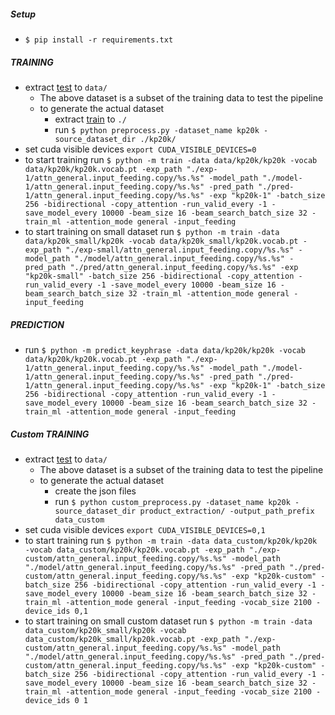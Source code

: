 
##### Setup
* `$ pip install -r requirements.txt`

##### TRAINING
* extract [test](https://drive.google.com/open?id=1Jh8Suuk6sTKuK-mbpvU5KfiQKi9zAGar) to `data/`
  - The above dataset is a subset of the training data to test the pipeline
  - to generate the actual dataset
    - extract [train](https://drive.google.com/file/d/1ZTQEGZSq06kzlPlOv4yGjbUpoDrNxebR/view) to `./`
    - run `$ python preprocess.py -dataset_name kp20k -source_dataset_dir ./kp20k/`
* set cuda visible devices `export CUDA_VISIBLE_DEVICES=0`
* to start training run `$ python -m train -data data/kp20k/kp20k -vocab data/kp20k/kp20k.vocab.pt -exp_path "./exp-1/attn_general.input_feeding.copy/%s.%s" -model_path "./model-1/attn_general.input_feeding.copy/%s.%s" -pred_path "./pred-1/attn_general.input_feeding.copy/%s.%s" -exp "kp20k-1" -batch_size 256 -bidirectional -copy_attention -run_valid_every -1 -save_model_every 10000 -beam_size 16 -beam_search_batch_size 32 -train_ml -attention_mode general -input_feeding`
* to start training on small dataset run `$ python -m train -data data/kp20k_small/kp20k -vocab data/kp20k_small/kp20k.vocab.pt -exp_path "./exp-small/attn_general.input_feeding.copy/%s.%s" -model_path "./model/attn_general.input_feeding.copy/%s.%s" -pred_path "./pred/attn_general.input_feeding.copy/%s.%s" -exp "kp20k-small" -batch_size 256 -bidirectional -copy_attention -run_valid_every -1 -save_model_every 10000 -beam_size 16 -beam_search_batch_size 32 -train_ml -attention_mode general -input_feeding`

##### PREDICTION

* run `$ python -m predict_keyphrase -data data/kp20k/kp20k -vocab data/kp20k/kp20k.vocab.pt -exp_path "./exp-1/attn_general.input_feeding.copy/%s.%s" -model_path "./model-1/attn_general.input_feeding.copy/%s.%s" -pred_path "./pred-1/attn_general.input_feeding.copy/%s.%s" -exp "kp20k-1" -batch_size 256 -bidirectional -copy_attention -run_valid_every -1 -save_model_every 10000 -beam_size 16 -beam_search_batch_size 32 -train_ml -attention_mode general -input_feeding`


##### Custom TRAINING
* extract [test](https://drive.google.com/open?id=1Jh8Suuk6sTKuK-mbpvU5KfiQKi9zAGar) to `data/`
  - The above dataset is a subset of the training data to test the pipeline
  - to generate the actual dataset
    - create the json files
    - run `$ python custom_preprocess.py -dataset_name kp20k -source_dataset_dir product_extraction/ -output_path_prefix data_custom`
* set cuda visible devices `export CUDA_VISIBLE_DEVICES=0,1`
* to start training run `$ python -m train -data data_custom/kp20k/kp20k -vocab data_custom/kp20k/kp20k.vocab.pt -exp_path "./exp-custom/attn_general.input_feeding.copy/%s.%s" -model_path "./model/attn_general.input_feeding.copy/%s.%s" -pred_path "./pred-custom/attn_general.input_feeding.copy/%s.%s" -exp "kp20k-custom" -batch_size 256 -bidirectional -copy_attention -run_valid_every -1 -save_model_every 10000 -beam_size 16 -beam_search_batch_size 32 -train_ml -attention_mode general -input_feeding -vocab_size 2100 -device_ids 0,1`
* to start training on small custom dataset run `$ python -m train -data data_custom/kp20k_small/kp20k -vocab data_custom/kp20k_small/kp20k.vocab.pt -exp_path "./exp-custom/attn_general.input_feeding.copy/%s.%s" -model_path "./model/attn_general.input_feeding.copy/%s.%s" -pred_path "./pred-custom/attn_general.input_feeding.copy/%s.%s" -exp "kp20k-custom" -batch_size 256 -bidirectional -copy_attention -run_valid_every -1 -save_model_every 10000 -beam_size 16 -beam_search_batch_size 32 -train_ml -attention_mode general -input_feeding -vocab_size 2100 -device_ids 0 1`
